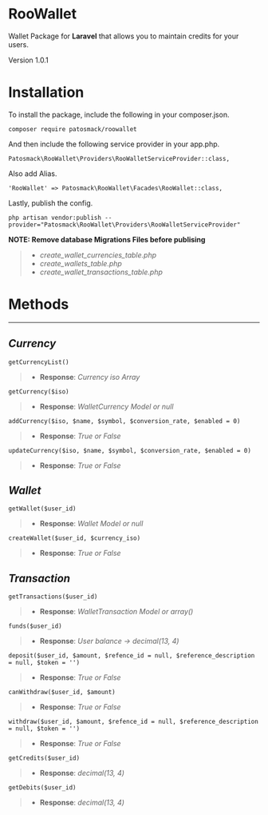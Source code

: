 **RooWallet**
========
Wallet Package for **Laravel** that allows you to maintain credits for your users.

Version 1.0.1

Installation
============
To install the package, include the following in your composer.json.
```
composer require patosmack/roowallet
```

And then include the following service provider in your app.php.

```
Patosmack\RooWallet\Providers\RooWalletServiceProvider::class,
```

Also add Alias.
```
'RooWallet' => Patosmack\RooWallet\Facades\RooWallet::class,
```


Lastly, publish the config.
```
php artisan vendor:publish --provider="Patosmack\RooWallet\Providers\RooWalletServiceProvider"
```
**NOTE: Remove database Migrations Files before publising**

> - *create_wallet_currencies_table.php*
> - *create_wallets_table.php*
> - *create_wallet_transactions_table.php*


Methods
=======


----------


*Currency*
--------

```
getCurrencyList()
```

> - **Response**: *Currency iso Array*

```
getCurrency($iso)
```
> - **Response**: *WalletCurrency Model or null*

```
addCurrency($iso, $name, $symbol, $conversion_rate, $enabled = 0)
```
> - **Response**: *True or False*

```
updateCurrency($iso, $name, $symbol, $conversion_rate, $enabled = 0)
```
> - **Response**: *True or False*

*Wallet*
------

```
getWallet($user_id)
```
> - **Response**: *Wallet Model or null*

```
createWallet($user_id, $currency_iso)
```
> - **Response**: *True or False*



*Transaction*
-----------

```
getTransactions($user_id)
```
> - **Response**: *WalletTransaction Model or array()*


```
funds($user_id)
```
> - **Response**: *User balance -> decimal(13, 4)*

```
deposit($user_id, $amount, $refence_id = null, $reference_description = null, $token = '')
```
> - **Response**: *True or False*


```
canWithdraw($user_id, $amount)
```
> - **Response**: *True or False*

```
withdraw($user_id, $amount, $refence_id = null, $reference_description = null, $token = '')
```
> - **Response**: *True or False*


```
getCredits($user_id)
```
> - **Response**: *decimal(13, 4)*

```
getDebits($user_id)
```
> - **Response**: *decimal(13, 4)*